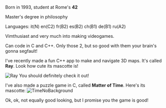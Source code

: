 Born in 1993, student at Rome's **42**

Master's degree in philosophy

Languages:  it(N) en(C2) fr(B2) es(B2) ch(B1) de(B1) ru(A2)

Vimthusiast and very much into making videogames.

Can code in C and C++. Only those 2, but so good with them your brain's gonna segfault!

I've recently made a fun C++ app to make and navigate 3D maps. It's called **Ray**. Look how cute its mascotte is!


![Ray](https://user-images.githubusercontent.com/95633668/236498035-9b54042d-8655-4062-92b1-1ce7e4a4c29c.png)
You should definitely check it out!

I've also made a puzzle game in C, called **Matter of Time**. Here's its mascotte: 
![TimeNoBackground](https://user-images.githubusercontent.com/95633668/236504287-1dfa1343-2096-4c54-9e8e-5df06b3ebe3c.png)

Ok, ok, not equally good looking, but I promise you the game is good!
